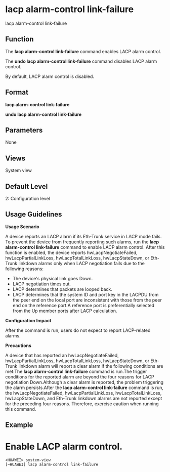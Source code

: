 lacp alarm-control link-failure
===============================

lacp alarm-control link-failure

Function
--------



The **lacp alarm-control link-failure** command enables LACP alarm control.

The **undo lacp alarm-control link-failure** command disables LACP alarm control.



By default, LACP alarm control is disabled.


Format
------

**lacp alarm-control link-failure**

**undo lacp alarm-control link-failure**


Parameters
----------

None

Views
-----

System view


Default Level
-------------

2: Configuration level


Usage Guidelines
----------------

**Usage Scenario**

A device reports an LACP alarm if its Eth-Trunk service in LACP mode fails. To prevent the device from frequently reporting such alarms, run the **lacp alarm-control link-failure** command to enable LACP alarm control. After this function is enabled, the device reports hwLacpNegotiateFailed, hwLacpPartialLinkLoss, hwLacpTotalLinkLoss, hwLacpStateDown, or Eth-Trunk linkdown alarms only when LACP negotiation fails due to the following reasons:

* The device's physical link goes Down.
* LACP negotiation times out.
* LACP determines that packets are looped back.
* LACP determines that the system ID and port key in the LACPDU from the peer end on the local port are inconsistent with those from the peer end on the reference port.A reference port is preferentially selected from the Up member ports after LACP calculation.

**Configuration Impact**



After the command is run, users do not expect to report LACP-related alarms.



**Precautions**



A device that has reported an hwLacpNegotiateFailed, hwLacpPartialLinkLoss, hwLacpTotalLinkLoss, hwLacpStateDown, or Eth-Trunk linkdown alarm will report a clear alarm if the following conditions are met:The **lacp alarm-control link-failure** command is run.The trigger conditions for the reported alarm are beyond the four reasons for LACP negotiation Down.Although a clear alarm is reported, the problem triggering the alarm persists.After the **lacp alarm-control link-failure** command is run, the hwLacpNegotiateFailed, hwLacpPartialLinkLoss, hwLacpTotalLinkLoss, hwLacpStateDown, and Eth-Trunk linkdown alarms are not reported except for the preceding four reasons. Therefore, exercise caution when running this command.




Example
-------

# Enable LACP alarm control.
```
<HUAWEI> system-view
[~HUAWEI] lacp alarm-control link-failure

```